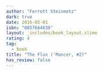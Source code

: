 ```yaml
---
author: "Ferrett Steinmetz"
dark: true
date: 2016-05-01
isbn: "0857664638"
layout: _includes/book_layout.slime
rating: 4
tag:
  - book
title: "The Flux ('Mancer, #2)"
has_review: false
---
```



